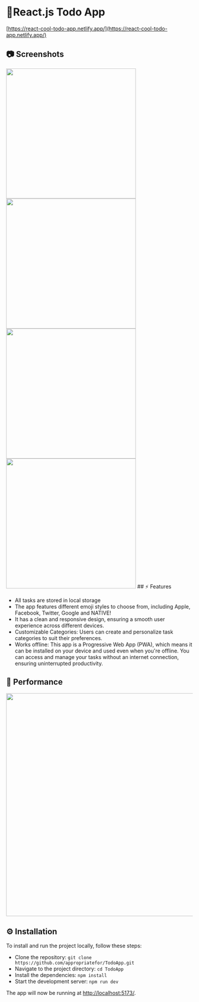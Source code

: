 <!-- prettier-ignore -->
# 📝React.js Todo App

[https://react-cool-todo-app.netlify.app/](https://react-cool-todo-app.netlify.app/)

## 📷 Screenshots

<img src="public/screenshots/3.png" width="350px" />
<img src="public/screenshots/4.png" width="350px" />
<img src="public/screenshots/5.png" width="350px" />
<img src="public/screenshots/6.png" width="350px" />
## ⚡ Features

- All tasks are stored in local storage
- The app features different emoji styles to choose from, including Apple, Facebook, Twitter, Google and NATIVE!
- It has a clean and responsive design, ensuring a smooth user experience across different devices.
- Customizable Categories: Users can create and personalize task categories to suit their preferences.
- Works offline: This app is a Progressive Web App (PWA), which means it can be installed on your device and used even when you're offline. You can access and manage your tasks without an internet connection, ensuring uninterrupted productivity.

## 🚀 Performance

<img src="public/screenshots/performance.png" width="600px" />

## ⚙️ Installation

To install and run the project locally, follow these steps:

- Clone the repository: `git clone https://github.com/appropriatefor/TodoApp.git`
- Navigate to the project directory: `cd TodoApp`
- Install the dependencies: `npm install`
- Start the development server: `npm run dev`

The app will now be running at [http://localhost:5173/](http://localhost:5173/).
